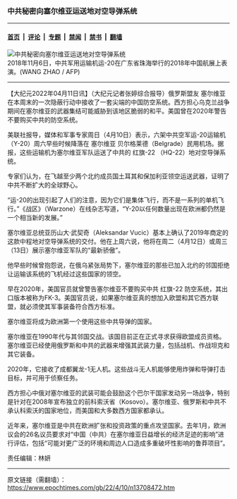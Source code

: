 ### 中共秘密向塞尔维亚运送地对空导弹系统

---

#### [首页](../../../..?n13708472) &nbsp;|&nbsp; [评论](../../../../../epoch-comment?n13708472) &nbsp;|&nbsp; [专题](../../../../../epoch-special?n13708472) &nbsp;|&nbsp; [禁闻](../../../../../epoch-news?n13708472) &nbsp;|&nbsp; [禁书](../../../../../books?n13708472) &nbsp;|&nbsp; [翻墙](https://github.com/gfw-breaker/nogfw/blob/master/README.md?n13708472)


<div><img alt="中共秘密向塞尔维亚运送地对空导弹系统" class="attachment-djy_600_400 size-djy_600_400 wp-post-image" src="https://i.epochtimes.com/assets/uploads/2022/04/id13708473-000_1AL8E1-600x400.jpg"/>
<div class="caption">
 2018年11月6日，中共军用运输机运-20在广东省珠海举行的2018年中国航展上表演。(WANG ZHAO / AFP)
</div></div><hr/><div class="post_content" id="artbody" itemprop="articleBody">
 <!-- article content begin -->
 <p>
  【大纪元2022年04月11日讯】（大纪元记者张婷综合报导）俄罗斯盟友
  <ok href="https://www.epochtimes.com/gb/tag/%E5%A1%9E%E5%B0%94%E7%BB%B4%E4%BA%9A.html">
   塞尔维亚
  </ok>
  在本周末的一次隐蔽行动中接收了一套尖端的中国防空系统。西方担心乌克兰战争期间在塞尔维亚的武器集结可能威胁到该地区脆弱的和平。美国曾在2020年警告不要购买中共的防空系统。
 </p>
 <p>
  美联社报导，媒体和军事专家周日（4月10日）表示，六架中共空军运-20运输机（Y-20）周六早些时候降落在
  <ok href="https://www.epochtimes.com/gb/tag/%E5%A1%9E%E5%B0%94%E7%BB%B4%E4%BA%9A.html">
   塞尔维亚
  </ok>
  贝尔格莱德（Belgrade）民用机场。据报，这些运输机为塞尔维亚军队运送了中共的
  <ok href="https://www.epochtimes.com/gb/tag/%E7%BA%A2%E6%97%97-22.html">
   红旗-22
  </ok>
  （HQ-22）地对空导弹系统。
 </p>
 <p>
  专家们认为，在飞越至少两个北约成员国土耳其和保加利亚领空运送武器，证明了中共不断扩大的全球野心。
 </p>
 <p>
  “运-20的出现引起了人们的注意，因为它们是集体飞行，而不是一系列的单机飞行。”《战区》（Warzone）在线杂志写道，“Y-20以任何数量出现在欧洲都仍然是一个相当新的发展。”
 </p>
 <p>
  塞尔维亚总统亚历山大‧武契奇（Aleksandar Vucic）基本上确认了2019年商定的这款中程地对空导弹系统的交付。他在上周六说，他将在周二（4月12日）或周三（13日）展示塞尔维亚军队的“最新骄傲”。
 </p>
 <p>
  他早些时候曾抱怨说，在俄乌紧张局势下，塞尔维亚的那些已加入北约的邻国拒绝让运输该系统的飞机经过这些国家的领空。
 </p>
 <p>
  早在2020年，美国官员就曾警告塞尔维亚不要购买中共
  <ok href="https://www.epochtimes.com/gb/tag/%E7%BA%A2%E6%97%97-22.html">
   红旗-22
  </ok>
  防空系统，其出口版本被称为FK-3。美国官员说，如果塞尔维亚真的想加入欧盟和其它西方联盟，就必须使其军事装备符合西方标准。
 </p>
 <p>
  塞尔维亚将成为欧洲第一个使用这些中共导弹的国家。
 </p>
 <p>
  塞尔维亚在1990年代与其邻国交战。该国目前正在正式寻求获得欧盟成员资格。塞尔维亚已经使用俄罗斯和中共的武器来增强其武装力量，包括战机、作战坦克和其它装备。
 </p>
 <p>
  2020年，它接收了成都翼龙-1无人机。这些战斗无人机能够使用炸弹和导弹打击目标，并可用于侦察任务。
 </p>
 <p>
  西方担心中俄对塞尔维亚的武装可能会鼓励这个巴尔干国家发动另一场战争，特别是针对在2008年宣布独立的前科索沃省（Kosovo）。塞尔维亚、俄罗斯和中共不承认科索沃的国家地位，而美国和大多数西方国家都承认。
 </p>
 <p>
  近年来，塞尔维亚是中共在欧洲扩张和投资政策的重点攻坚国家。去年1月，欧洲议会的26名议员要求对“中国（中共）在塞尔维亚日益增长的经济足迹的影响”进行评估，包括“可能对更广泛的环境和周边人口造成多重破坏性影响的鲁莽项目”。
 </p>
 <p>
  责任编辑：林妍
 </p>
 <!-- article content end -->
 <div id="below_article_ad">
 </div>
</div>


---

原文链接（需翻墙）：https://www.epochtimes.com/gb/22/4/10/n13708472.htm